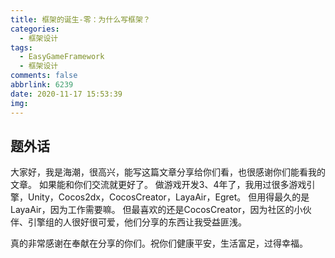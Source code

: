 ```yaml
---
title: 框架的诞生-零：为什么写框架？
categories:
  - 框架设计
tags:
  - EasyGameFramework
  - 框架设计
comments: false
abbrlink: 6239
date: 2020-11-17 15:53:39
img: 
---
```

## 题外话

大家好，我是海潮，很高兴，能写这篇文章分享给你们看，也很感谢你们能看我的文章。
如果能和你们交流就更好了。
做游戏开发3、4年了，我用过很多游戏引擎，Unity，Cocos2dx，CocosCreator，LayaAir，Egret。
但用得最久的是LayaAir，因为工作需要嘛。
但最喜欢的还是CocosCreator，因为社区的小伙伴、引擎组的人很好很可爱，他们分享的东西让我受益匪浅。

真的非常感谢在奉献在分享的你们。祝你们健康平安，生活富足，过得幸福。



